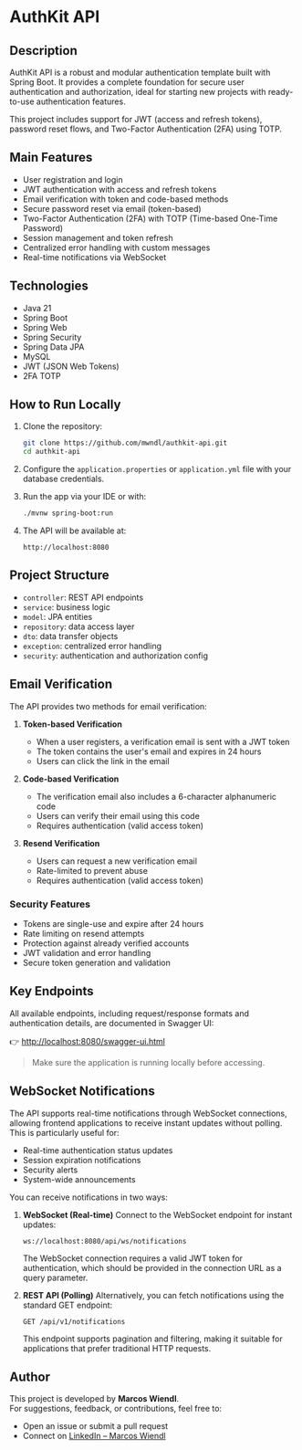 # AuthKit API

## Description

AuthKit API is a robust and modular authentication template built with Spring Boot. It provides a complete foundation for secure user authentication and authorization, ideal for starting new projects with ready-to-use authentication features.

This project includes support for JWT (access and refresh tokens), password reset flows, and Two-Factor Authentication (2FA) using TOTP.

## Main Features

-   User registration and login
-   JWT authentication with access and refresh tokens
-   Email verification with token and code-based methods
-   Secure password reset via email (token-based)
-   Two-Factor Authentication (2FA) with TOTP (Time-based One-Time Password)
-   Session management and token refresh
-   Centralized error handling with custom messages
-   Real-time notifications via WebSocket

## Technologies

-   Java 21
-   Spring Boot
-   Spring Web
-   Spring Security
-   Spring Data JPA
-   MySQL
-   JWT (JSON Web Tokens)
-   2FA TOTP

## How to Run Locally

1. Clone the repository:
    ```bash
    git clone https://github.com/mwndl/authkit-api.git
    cd authkit-api
    ```

2. Configure the `application.properties` or `application.yml` file with your database credentials.

3. Run the app via your IDE or with:
    ```bash
    ./mvnw spring-boot:run
    ```

4. The API will be available at:
    ```
    http://localhost:8080
    ```

## Project Structure

-   `controller`: REST API endpoints
-   `service`: business logic
-   `model`: JPA entities
-   `repository`: data access layer
-   `dto`: data transfer objects
-   `exception`: centralized error handling
-   `security`: authentication and authorization config

## Email Verification

The API provides two methods for email verification:

1. **Token-based Verification**
   - When a user registers, a verification email is sent with a JWT token
   - The token contains the user's email and expires in 24 hours
   - Users can click the link in the email

2. **Code-based Verification**
   - The verification email also includes a 6-character alphanumeric code
   - Users can verify their email using this code
   - Requires authentication (valid access token)

3. **Resend Verification**
   - Users can request a new verification email
   - Rate-limited to prevent abuse
   - Requires authentication (valid access token)

### Security Features

- Tokens are single-use and expire after 24 hours
- Rate limiting on resend attempts
- Protection against already verified accounts
- JWT validation and error handling
- Secure token generation and validation

## Key Endpoints

All available endpoints, including request/response formats and authentication details, are documented in Swagger UI:

👉 [http://localhost:8080/swagger-ui.html](http://localhost:8080/swagger-ui.html)

> Make sure the application is running locally before accessing.

## WebSocket Notifications

The API supports real-time notifications through WebSocket connections, allowing frontend applications to receive instant updates without polling. This is particularly useful for:

- Real-time authentication status updates
- Session expiration notifications
- Security alerts
- System-wide announcements

You can receive notifications in two ways:

1. **WebSocket (Real-time)**
   Connect to the WebSocket endpoint for instant updates:
   ```
   ws://localhost:8080/api/ws/notifications
   ```
   The WebSocket connection requires a valid JWT token for authentication, which should be provided in the connection URL as a query parameter.

2. **REST API (Polling)**
   Alternatively, you can fetch notifications using the standard GET endpoint:
   ```
   GET /api/v1/notifications
   ```
   This endpoint supports pagination and filtering, making it suitable for applications that prefer traditional HTTP requests.

## Author

This project is developed by **Marcos Wiendl**.  
For suggestions, feedback, or contributions, feel free to:

-   Open an issue or submit a pull request
-   Connect on [LinkedIn – Marcos Wiendl](https://www.linkedin.com/in/marcoswiendl)
